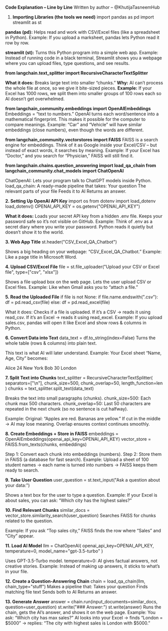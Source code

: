 **Code Explanation – Line by Line**
Written by author – @KhutijaTasneemHub

1. **Importing Libraries (the tools we need)**
import pandas as pd
import streamlit as st

**pandas (pd):**
Helps read and work with CSV/Excel files (like a spreadsheet in Python).
Example: If you upload a marksheet, pandas lets Python read it row by row.

**streamlit (st):**
Turns this Python program into a simple web app.
Example: Instead of running code in a black terminal, Streamlit shows you a webpage where you can upload files, type questions, and see results.

**from langchain.text_splitter import RecursiveCharacterTextSplitter**

**What it does:** Breaks large text into smaller “chunks.”
**Why:** AI can’t process the whole file at once, so we give it bite-sized pieces.
**Example:** If your Excel has 1000 rows, we split them into smaller groups of 100 rows each so AI doesn’t get overwhelmed.

**from langchain_community.embeddings import OpenAIEmbeddings**
Embeddings = “text to numbers.”
OpenAI turns each word/sentence into a mathematical fingerprint.
This makes it possible for the computer to compare meanings.
Example: “Car” and “Vehicle” will have similar embeddings (close numbers), even though the words are different.

**from langchain_community.vectorstores import FAISS**
FAISS is a search engine for embeddings.
Think of it as Google inside your Excel/CSV – but instead of exact words, it searches by meaning.
Example: If your Excel has “Doctor,” and you search for “Physician,” FAISS will still find it.

**from langchain.chains.question_answering import load_qa_chain
from langchain_community.chat_models import ChatOpenAI**

ChatOpenAI: Lets your program talk to ChatGPT models inside Python.
load_qa_chain: A ready-made pipeline that takes:
Your question
The relevant parts of your file
Feeds it to AI
Returns an answer.

**2. Setting Up OpenAI API Key**
import os
from dotenv import load_dotenv
load_dotenv()
OPENAI_API_KEY = os.getenv("OPENAI_API_KEY")

**What it does:**
Loads your secret API key from a hidden .env file.
Keeps your password safe so it’s not visible on GitHub.
Example: Think of .env as a secret diary where you write your password. Python reads it quietly but doesn’t show it to the world.


**3. Web App Title**
st.header("CSV_Excel_QA_Chatbot")

Shows a big heading on your webpage:
“CSV_Excel_QA_Chatbot.”
Example: Like a page title in Microsoft Word.

**4. Upload CSV/Excel File**
file = st.file_uploader("Upload your CSV or Excel file", type=["csv", "xlsx"])

Shows a file upload box on the web page.
Lets the user upload CSV or Excel files.
Example: Like when Gmail asks you to “attach a file.”

**5. Read the Uploaded File**
if file is not None:
    if file.name.endswith(".csv"):
        df = pd.read_csv(file)
    else:
        df = pd.read_excel(file)

What it does:
Checks if a file is uploaded.
If it’s a CSV → reads it using read_csv.
If it’s an Excel → reads it using read_excel.
Example: If you upload sales.csv, pandas will open it like Excel and show rows & columns in Python.

**6. Convert Data into Text**
data_text = df.to_string(index=False)
Turns the whole table (rows & columns) into plain text.

This text is what AI will later understand.
Example: Your Excel sheet “Name, Age, City” becomes:

Alice 24 New York
Bob 30 London

**7. Split Text into Chunks**
text_splitter = RecursiveCharacterTextSplitter(
    separators=["\n"],
    chunk_size=500,
    chunk_overlap=50,
    length_function=len
)
chunks = text_splitter.split_text(data_text)

Breaks the text into small paragraphs (chunks).
chunk_size=500: Each chunk max 500 characters.
chunk_overlap=50: Last 50 characters are repeated in the next chunk (so no sentence is cut halfway).

Example:
Original: “Apples are red. Bananas are yellow.”
If cut in the middle → AI may lose meaning.
Overlap ensures context continues smoothly.

**8. Create Embeddings + Store in FAISS**
embeddings = OpenAIEmbeddings(openai_api_key=OPENAI_API_KEY)
vector_store = FAISS.from_texts(chunks, embeddings)


Step 1: Convert each chunk into embeddings (numbers).
Step 2: Store them in FAISS (a database for fast search).
Example:
Upload a sheet of 100 student names → each name is turned into numbers → FAISS keeps them ready to search.

**9. Take User Question**
user_question = st.text_input("Ask a question about your data:")

Shows a text box for the user to type a question.
Example: If your Excel is about sales, you can ask:
“Which city has the highest sales?”

**10. Find Relevant Chunks**
similar_docs = vector_store.similarity_search(user_question)
Searches FAISS for chunks related to the question.

Example: If you ask “Top sales city,” FAISS finds the row where “Sales” and “City” appear.

**11. Load AI Model**
llm = ChatOpenAI(
    openai_api_key=OPENAI_API_KEY,
    temperature=0,
    model_name="gpt-3.5-turbo"
)


Uses GPT-3.5-Turbo model.
temperature=0: AI gives factual answers, not creative stories.
Example: Instead of making up answers, it sticks to what’s in your file.

**12. Create a Question-Answering Chain**
chain = load_qa_chain(llm, chain_type="stuff")
Makes a pipeline that:
Takes your question
Finds matching file text
Sends both to AI
Returns an answer.

**13. Generate Answer**
answer = chain.run(input_documents=similar_docs, question=user_question)
st.write("### Answer:")
st.write(answer)
Runs the chain, gets the AI’s answer, and shows it on the web page.
Example:
You ask: “Which city has max sales?”
AI looks into your Excel → finds “London = $5000” → replies:
“The city with highest sales is London with $5000.”
